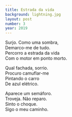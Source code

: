 ```yaml
---
title: Estrada da vida
background: lightning.jpg
layout: post
number: 3
year: 2019
---
```


Surjo. Como uma sombra,  
Demarco-me de tudo.  
Percorro a estrada da vida  
Com o motor em ponto morto.  

Qual fachada, sorrio.  
Procuro camuflar-me  
Pintando o carro  
De azul elétrico.  

Aparece um semáforo.  
Troveja. Não reparo.  
Sinto o choque.  
Sigo o meu caminho.  
